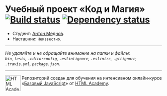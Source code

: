 # Учебный проект «Код и Магия» [![Build status][travis-image]][travis-url] [![Dependency status][dependency-image]][dependency-url]

* Студент: [Антон Меднов](https://up.htmlacademy.ru/javascript/8/user/200889).
* Наставник: `Неизвестно`.

---

_Не удаляйте и не обращайте внимание на папки и файлы:_<br>
_`bin`, `tests`, `.editorconfig`, `.eslintignore`, `.eslintrc`, `.gitignore`, `.travis.yml`, `package.json`._

---

<a href="https://htmlacademy.ru/intensive/javascript"><img align="left" width="50" height="50" title="HTML Academy" src="https://up.htmlacademy.ru/static/img/intensive/javascript/logo-for-github.svg"></a>

Репозиторий создан для обучения на интенсивном онлайн‑курсе «[Базовый JavaScript](https://htmlacademy.ru/intensive/javascript)» от [HTML Academy](https://htmlacademy.ru).

[travis-image]: https://travis-ci.org/htmlacademy-javascript/200889-code-and-magick.svg?branch=master
[travis-url]: https://travis-ci.org/htmlacademy-javascript/200889-code-and-magick
[dependency-image]: https://david-dm.org/htmlacademy-javascript/200889-code-and-magick.svg?style=flat-square
[dependency-url]: https://david-dm.org/htmlacademy-javascript/200889-code-and-magick
